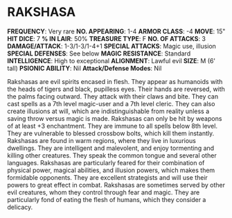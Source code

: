 # RAKSHASA

**FREQUENCY**: Very rare
**NO. APPEARING**: 1-4
**ARMOR CLASS**: -4
**MOVE**: 15"
**HIT DICE**: 7
**% IN LAIR**: 50%
**TREASURE TYPE**: F
**NO. OF ATTACKS**: 3
**DAMAGE/ATTACK**: 1-3/1-3/1-4+1
**SPECIAL ATTACKS**: Magic use, illusion
**SPECIAL DEFENSES**: See below
**MAGIC RESISTANCE**: Standard
**INTELLIGENCE**: High to exceptional
**ALIGNMENT**: Lawful evil
**SIZE**: M (6' tall)
**PSIONIC ABILITY**: Nil
**Attack/Defense Modes**: Nil

Rakshasas are evil spirits encased in flesh. They appear as humanoids with the heads of tigers and black, pupilless eyes. Their hands are reversed, with the palms facing outward. They attack with their claws and bite. They can cast spells as a 7th level magic-user and a 7th level cleric. They can also create illusions at will, which are indistinguishable from reality unless a saving throw versus magic is made. Rakshasas can only be hit by weapons of at least +3 enchantment. They are immune to all spells below 8th level. They are vulnerable to blessed crossbow bolts, which kill them instantly. Rakshasas are found in warm regions, where they live in luxurious dwellings. They are intelligent and malevolent, and enjoy tormenting and killing other creatures. They speak the common tongue and several other languages. Rakshasas are particularly feared for their combination of physical power, magical abilities, and illusion powers, which makes them formidable opponents. They are excellent strategists and will use their powers to great effect in combat. Rakshasas are sometimes served by other evil creatures, whom they control through fear and magic. They are particularly fond of eating the flesh of humans, which they consider a delicacy.
